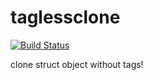 # taglessclone
[![Build Status](https://travis-ci.org/dirkarnez/taglessclone.svg?branch=master)](https://travis-ci.org/dirkarnez/taglessclone)

clone struct object without tags!

